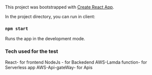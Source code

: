 This project was bootstrapped with [Create React App](https://github.com/facebook/create-react-app).



In the project directory, you can run in client:

### `npm start`

Runs the app in the development mode.<br>

### Tech used for the test 
React- for frontend 
NodeJs - for Backedend
AWS-Lamda function- for Serverless app
AWS-Api-gateWay- for Apis


